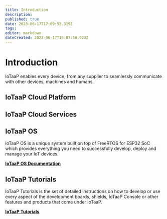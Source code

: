 ```yaml
---
title: Introduction
description: 
published: true
date: 2023-06-17T17:09:52.319Z
tags: 
editor: markdown
dateCreated: 2023-06-17T16:07:50.923Z
---
```


# Introduction

IoTaaP enables every device, from any supplier to seamlessly communicate with other devices, machines and humans. 


## IoTaaP Cloud Platform

## IoTaaP Cloud Services

## IoTaaP OS

IoTaaP OS is a unique system built on top of FreeRTOS for ESP32 SoC which provides everything you need to successfully develop, deploy and manage your IoT devices.

[**IoTaaP OS Documentation**](https://docs.iotaap.io/docs-iotaap-os/)

## IoTaaP Tutorials

IoTaaP Tutorials is the set of detailed instructions on how to develop or use every aspect of the development boards, shields,
IoTaaP Console or other features and products that come under IoTaaP.

[**IoTaaP Tutorials**](https://docs.iotaap.io/docs-tutorials/)

